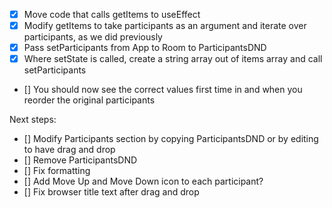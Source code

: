 - [x] Move code that calls getItems to useEffect
- [x] Modify getItems to take participants as an argument and iterate over participants, as we did previously
- [x] Pass setParticipants from App to Room to ParticipantsDND
- [x] Where setState is called, create a string array out of items array and call setParticipants
- [] You should now see the correct values first time in and when you reorder the original participants 

Next steps:
- [] Modify Participants section by copying ParticipantsDND or by editing to have drag and drop
- [] Remove ParticipantsDND
- [] Fix formatting
- [] Add Move Up and Move Down icon to each participant?
- [] Fix browser title text after drag and drop
